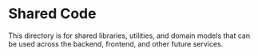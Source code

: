# Shared Code

This directory is for shared libraries, utilities, and domain models that can be used across the backend, frontend, and other future services.
